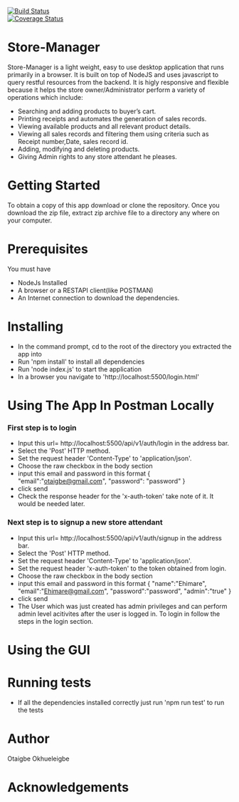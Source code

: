 [![Build Status](https://travis-ci.org/otaigbe/store-manager.svg?branch=develop)](https://travis-ci.org/otaigbe/store-manager)  
<a href='https://coveralls.io/github/otaigbe/store-manager?branch=develop'><img src='https://coveralls.io/repos/github/otaigbe/store-manager/badge.svg?branch=develop' alt='Coverage Status' /></a>

# Store-Manager
Store-Manager is a light weight, easy to use desktop application that runs primarily in a browser. It is built on top of NodeJS and uses javascript to query restful resources from the backend. It is higly responsive and flexible because it helps the store owner/Administrator perform a variety of operations which include:
* Searching and adding products to buyer’s cart.
* Printing receipts and automates the generation of sales records. 
* Viewing available products and all relevant product details.
* Viewing all sales records and filtering them using criteria such as Receipt number,Date, sales record id.
* Adding, modifying and deleting products.
* Giving Admin rights to any store attendant he pleases.

# Getting Started
To obtain a copy of this app download or clone the repository. Once you download the zip file, extract zip archive file to a directory any where on your computer.

# Prerequisites
You must have 
* NodeJs Installed
* A browser or a RESTAPI client(like POSTMAN)
* An Internet connection to download the dependencies.

# Installing
* In the command prompt, cd to the root of the directory you extracted the app into
* Run 'npm install' to install all dependencies
* Run 'node index.js' to start the application
* In a browser you navigate to 'http://localhost:5500/login.html'

# Using The App In Postman Locally
### First step is to login
* Input this url= http://localhost:5500/api/v1/auth/login in the address bar.
* Select the 'Post' HTTP method.
* Set the request header 'Content-Type' to 'application/json'.
* Choose the raw checkbox in the body section
* input this email and password in this format { "email":"otaigbe@gmail.com", "password": "password" } 
* click send
* Check the response header for the 'x-auth-token' take note of it. It would be needed later.
### Next step is to signup a new store attendant
* Input this url= http://localhost:5500/api/v1/auth/signup in the address bar.
* Select the 'Post' HTTP method.
* Set the request header 'Content-Type' to 'application/json'.
* Set the request header 'x-auth-token' to the token obtained from login.
* Choose the raw checkbox in the body section
* input this email and password in this format {  "name":"Ehimare", "email":"Ehimare@gmail.com", "password":"password",  "admin":"true" }
* click send
* The User which was just created has admin privileges and can perform admin level acitivites after the user is logged in. To login in follow the steps in the login section.


# Using the  GUI



# Running tests
* If all the dependencies installed correctly just run 'npm run test' to run the tests

# Author
Otaigbe Okhueleigbe

# Acknowledgements


